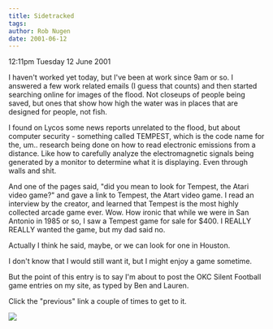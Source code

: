 ```yaml
---
title: Sidetracked
tags: 
author: Rob Nugen
date: 2001-06-12
---
```


<p class=date>12:11pm Tuesday 12 June 2001</p>

<p>I haven't worked yet today, but I've been at work
since 9am or so.  I answered a few work related emails
(I guess that counts) and then started searching
online for images of the flood.  Not closeups of
people being saved, but ones that show how high the
water was in places that are designed for people, not
fish.</p>

<p>I found on Lycos some news reports unrelated to the
flood, but about computer security - something called
TEMPEST, which is the code name for the, um.. research
being done on how to read electronic emissions from a
distance.  Like how to carefully analyze the
electromagnetic signals being generated by a monitor
to determine what it is displaying.  Even through
walls and shit.</p>

<p>And one of the pages said, "did you mean to look
for Tempest, the Atari video game?" and gave a link to
Tempest, the Atart video game.  I read an interview by
the creator, and learned that Tempest is the most
highly collected arcade game ever.  Wow.  How ironic
that while we were in San Antonio in 1985 or so, I saw
a Tempest game for sale for $400.  I REALLY REALLY
wanted the game, but my dad said no.</p>

<p>Actually I think he said, maybe, or we can look for
one in Houston.</p>

<p>I don't know that I would still want it, but I
might enjoy a game sometime.</p>

<p>But the point of this entry is to say I'm about to
post the OKC Silent Football game entries on my site,
as typed by Ben and Lauren.</p>

<p>Click the "previous" link a couple of times to get
to it.</p>

<p><img src="/images/rob/wL-ROB.gif"/></p>
